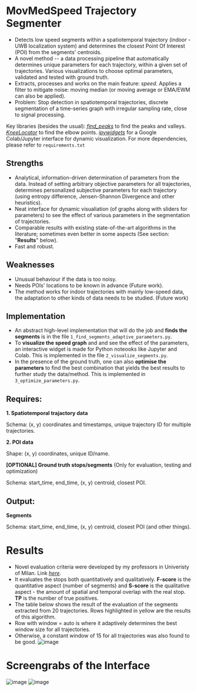 # MovMedSpeed Trajectory Segmenter
- Detects low speed segments within a spatiotemporal trajectory (indoor - UWB localization system) and determines the closest Point Of Interest (POI) from the segments' centroids.
- A novel method -- a data processing pipeline that automatically determines unique parameters for each trajectory, within a given set of trajectories. Various visualizations to choose optimal parameters, validated and tested with ground truth.
- Extracts, processes and works on the main feature: _speed_. Applies a filter to mitigate noise: moving median (or moving average or EMA/EWM can also be applied).
- Problem: Stop detection in spatiotemporal trajectories, discrete segmentation of a time-series graph with irregular sampling rate, close to signal processing.

Key libraries (besides the usual):
_[find_peaks](https://docs.scipy.org/doc/scipy/reference/generated/scipy.signal.find_peaks.html)_ to find the peaks and valleys.
_[KneeLocator](https://pypi.org/project/kneed/)_ to find the elbow points.
_[ipywidgets](https://ipywidgets.readthedocs.io/en/stable/)_ for a Google Colab/Jupyter interface for dynamic visualization.
For more dependencies, please refer to `requirements.txt`

## Strengths
- Analytical, information-driven determination of parameters from the data. Instead of setting arbitrary objective parameters for all trajectories, determines personalized subjective parameters for each trajectory (using entropy difference, Jensen-Shannon Divergence and   other heuristics).
- Neat interface for dynamic visualiation (of graphs along with sliders for parameters) to see the effect of various parameters in the segmentation of trajectories.
- Comparable results with existing state-of-the-art algorithms in the literature; sometimes even better in some aspects (See section: "**Results**" below).
- Fast and robust.

## Weaknesses
- Unusual behaviour if the data is too noisy.
- Needs POIs' locations to be known in advance (Future work).
- The method works for indoor trajectories with mainly low-speed data, the adaptation to other kinds of data needs to be studied. (Future work)

## Implementation

- An abstract high-level implementation that will do the job and **finds the segments** is in the file `1_find_segments_adaptive_parameters.py`.
- To **visualize the speed graph** and and see the effect of the parameters, an interactive widget is made for Python noteooks like Jupyter and Colab.
  This is implemented in the file `2_visualize_segments.py`.
- In the presence of the ground truth, one can also **optimise the parameters** to find the best combination that yields
  the best results to further study the data/method. This is implemented in `3_optimize_parameters.py`.

## Requires:
**1. Spatiotemporal trajactory data**

Schema: (x, y) coordinates and timestamps, unique trajectory ID for multiple trajectories.

**2. POI data**

Shape: (x, y) coordinates, unique ID/name.

**[OPTIONAL] Ground truth stops/segments** (Only for evaluation, testing and optimization)

Schema: start_time, end_time, (x, y) centroid, closest POI.

## Output:
**Segments**

Schema: start_time, end_time, (x, y) centroid, closest POI (and other things).

# Results

- Novel evaluation criteria were developed by my professors in Univeristy of Milan. Link _[here](https://doi.org/10.1109/PerCom53586.2022.9762404)_.
- It evaluates the stops both quantitatively and qualitatively. **F-score** is the quantitative aspect (number of segments) and **S-score** is the qualitative aspect - the amount of spatial and temporal overlap with the real stop. **TP** is the number of true positives.
- The table below shows the result of the evaluation of the segments extracted from 20 trajectories. Rows highlighted in yellow are the results of this algorithm.
- Row with window = auto is where it adaptively determines the best window size for all trajectories.
- Otherwise, a constant window of 15 for all trajectories was also found to be good.
![image](https://github.com/sumdher/trajectory_segmenter_movmedspd/assets/26754139/810a847b-2768-4625-8b04-ac07bac1c2ea)



# Screengrabs of the Interface

![image](https://github.com/sumdher/MovMedSpdEval/assets/26754139/7d983d04-8dbb-4e41-beef-9d9109d19f02)
![image](https://github.com/sumdher/MovMedSpdEval/assets/26754139/802dacfd-72ad-43a9-a9b3-fea0da9b9105)



